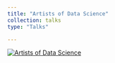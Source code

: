 ```yaml
---
title: "Artists of Data Science"
collection: talks
type: "Talks"

---
```


[![Artists of Data Science](http://img.youtube.com/vi/KOxbO0EI4MA/0.jpg)](https://www.youtube.com/watch?v=3dfx3E1EMCw&t=9s)
